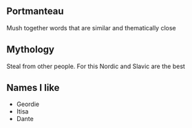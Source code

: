 ## Portmanteau
Mush together words that are similar and thematically close
## Mythology
Steal from other people. For this Nordic and Slavic are the best

## Names I like
- Geordie
- Itisa
- Dante
